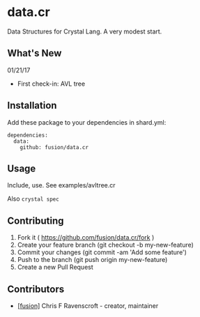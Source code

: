 # data.cr

Data Structures for Crystal Lang. A very modest start.

## What's New

01/21/17
- First check-in: AVL tree

## Installation

Add these package to your dependencies in shard.yml:

    dependencies:
      data:
        github: fusion/data.cr


## Usage

Include, use. See examples/avltree.cr

Also `crystal spec`

## Contributing

1. Fork it ( https://github.com/fusion/data.cr/fork )
2. Create your feature branch (git checkout -b my-new-feature)
3. Commit your changes (git commit -am 'Add some feature')
4. Push to the branch (git push origin my-new-feature)
5. Create a new Pull Request

## Contributors

- [[fusion]](https://github.com/fusion) Chris F Ravenscroft - creator, maintainer
